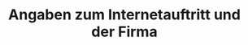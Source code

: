 ---
title: "Angaben zum Internetauftritt und der Firma"
description: "This is meta description."
draft: false
---